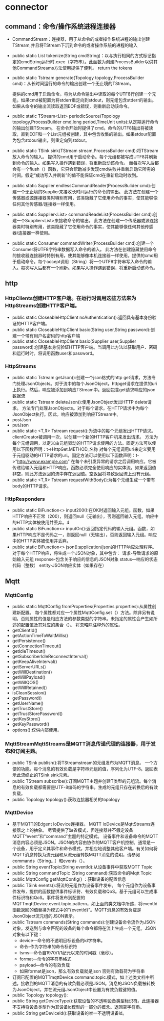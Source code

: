 # connector

## command：命令/操作系统进程连接器

- CommandStream：连接器，用于从命令的或者操作系统进程的输出创建TStream,并且将TStream下沉到命令的或者操作系统的进程的输入

- public static List<String> tokenize(String cmdString)：以与执行相同的方式标记指定的cmdString运行时.exec（字符串）。此函数为创建ProcessBuilder以供其他CommandStreams方法使用提供了便利。 return the tokens

- public static Tstream<String> generate(Topology topology,ProcessBuilder cmd)：从长时间运行的命令的输出创建一个无止境的TStream<String>。

  提供的cmd用于启动命令。将为从命令输出中读取的每个UTF8行创建一个元组。如果cmd被配置为将stderr重定向到stdout，则元组包含stderr的输出。如果从命令的输出流读取返回EOF或错误，则重新启动该命令。

- public static TStream<List<String>> periodicSource(Topology topology,ProcessBuilder cmd,long period,TimeUnit units):从定期运行命令的输出创建TStream<String>。
  在命令开始时提供了cmd。命令的UTF8输出将被读取，直到EOF和一个List<String>元组被创建，其中包含收集的输出。如果stdour配置为包含stdour输出，则重定向到stdour。

- public static TSink<String> sink(TStream<String> stream,ProcessBuilder cmd):将TStream<String>放入命令的输入。
  提供的cmd用于启动命令。每个元组都被写成UTF8并刷新到命令的输入。如果写入操作遇到错误，将重新启动该命令。
  而每次写入后都会有一个flush（）函数，它只会帮助减少发现cmd失败并重新启动它所需的时间。假定“成功写入并刷新”的值不能保证cmd在重新启动时收到。

- public static Supplier<String> endlessCommandReader(ProcessBulider cmd):创建一个无止境的Supplier<String>来接收长时间运行的命令的输出。
  此方法在创建一个传感器或源连接器类时特别有用，该类隐藏了它使用命令的事实，使其能够像任何其他传感器/连接器一样使用。

- public static Supplier<List<String>> commandReadeList(ProcessBuilder cmd):创建一个Supplier<List<String>>来接收命令的输出。
  此方法在创建一个传感器或源连接器类时特别有用，该类隐藏了它使用命令的事实，使其能够像任何其他传感器/连接器一样使用。

- public static Consumer<String> commandWriter(ProcessBuilder cmd):创建一个Consumer<String>将UTF8字符串数据写入命令的输入。
  此方法在创建隐藏使用命令的接收器连接器时特别有用，使其能够像本机连接器一样使用。提供的cmd用于启动命令。每个accept调用（String）将一个UTF8字符串写入命令的输入。每次写入后都有一个刷新。如果写入操作遇到错误，将重新启动该命令。

## http

### HttpClients创建HTTP客户端。在运行时调用这些方法来为HttpStreams创建HTTP客户端。

- public static CloseableHttpClient noAuthentication():返回具有基本身份验证的HTTP客户端。
- public static CloseableHttpClient basic(String user,String password):创建一个带有用户名密码的http客户端
- public static CloseableHttpClient basic(Supplier<String> user,Supplier<String> password):创建基本身份验证HTTP客户端。当调用此方法以获取用户、密码和运行时时，将调用函数user和password。

### HttpStreams

- public static Tstream getJson():创建一个json格式的http get请求，方法专门处理JsonObjects。对于流中的每个JsonObject，httpget请求在提供的uri上执行。然后，响应被添加到响应TStream中。返回包含get请求响应的json数据流
- public static Tstream deleteJson():使用JsonObject发出HTTP delete请求。
  方法专门处理JsonObjects。对于每个请求，在HTTP请求中为每个JsonObject执行。因此，响应被添加到响应TStream中。
- postJson
- putJson
- public static <T,R> Tstream<R> request():为流中的每个元组发出HTTP请求。
  clientCreator被调用一次，以创建一个新的HTTP客户机来发出请求。
  方法为每个元组调用，以定义由元组驱动的HTTP请求使用的方法。固定方法可以使用以下函数声明：t->HttpGet.METHOD_名称
  对每个元组调用uri来定义要用于元组驱动的HTTP请求的uri。固定方法可以使用以下函数声明：t->“http://www.example.com"
  在每个未引发异常的请求之后调用响应。它被传递给输入元组和HTTP响应。函数必须完全使用响应的实体流。如果返回值非空，则此方法返回的流中存在返回值。空返回将导致返回流上没有元组。
- public static <T,R> Tstream<R> requestWithBody():为每个元组生成一个带有body的HTTP请求。

### HttpResponders

- public static <T> BiFunction<> input200():在OK时返回输入元组。函数，如果HTTP响应不正常（200），则返回null（无输出），否则返回输入元组。响应中的HTTP实体被使用并丢弃。4
- public static <T> BiFunction<> inputOn():返回指定代码的输入元组。函数，如果HTTP响应不是代码之一，则返回null（无输出），否则返回输入元组。响应中的HTTP实体被使用并丢弃。
- public static <T> BiFunction<> json():application/json的HTTP响应处理程序。对于每个HTTP响应，将生成一个JSON对象，其中包含：
  请求-导致请求的原始输入元组
  response-包含关于响应的信息的JSON对象
  status—响应的状态代码（整数）
  entity-JSON响应实体（如果存在）

## Mqtt

### MqttConfig

- public static MqttConfig fromProperties(Properties properties):从属性创建新配置。
  每个属性都对应一个属性MqttConfig.set<name>（）方法。除非另有说明，否则属性的值是相应方法的参数类型的字符串。未指定的属性会产生如所述的配置值及其对应的集合<name>（）。
  将忽略除注释外的属性。
- getClientId()
- getActionTimeToWaitMillis()
- getPersistence()
- getConnectionTimeout()
- getIdleTimeout()
- getSubscriberIdleReconnectInterval()
- getKeepAliveInterval()
- getServerURLs()
- getWillDestination()
- getWillPayload()
- getWillQOS()
- getWillRetained()
- isCleanSession()
- getPassword()
- getUserName()
- getTrustStore()
- getTrustStorePassword()
- getKeyStore()
- getKeyPassword()
- options():仅供内部使用。

### MqttStreamMqttStreams是MQTT消息传递代理的连接器，用于发布和订阅主题。

- public TSink<String> publish():将TStream<String>stream的元组发布为MQTT消息。
  一个方便的功能。每个消息的有效负载是字符串元组的值，序列化为UTF-8。返回表示此流终止的TSink sink元素。
- public TStream<T> subscribe():订阅MQTT主题并创建T类型的元组流。每个消息的有效负载都需要是UTF-8编码的字符串。生成的元组只存在转换后的有效负载。
- public Topology topology():获取连接器相关的topology

### MqttDevice

- 基于MQTT的Edgent IoDevice连接器。
  MQTT IoDevice是MqttStreams连接器之上的抽象。
  尽管提供了缺省模式，但连接器并不假定设备MQTT“event”和“command”主题的特定模式。
  设备事件和设备命令的MQTT消息内容必须是JSON。JSON的内容由协作的MQTT客户机控制。通常是一个设备，用于定义其事件和命令模式，并相应地调整其他客户端。有关如何将MQTT消息转换为流元组和从流元组转换MQTT消息的说明，请参阅commands（String…）和events（）。
- public String eventTopic(String eventId):从设备事件中获取MQTT Topic
- public String commandTopic (String command):获取命令的Mqtt Topic
- public MqttConfig getMqttConfig() ：获取设备的配置信息
- public TSink events():将流的元组作为设备事件发布。
  每个元组作为设备事件发布，提供的函数提供事件标识符、有效负载和QoS。基于元组可以生成事件标识符和QoS。事件将发布到配置的MQTTmqttDevice.event.topic.pattern，如上面的类文档中所述，将eventId函数返回的值替换为模式中的“{eventId}”。MQTT消息的有效负载是JsonObject流元组的JSON表示。
- public Tstream commands(String commands):创建设备命令流作为JSON对象。发送到与命令匹配的设备的每个命令都将在流上生成一个元组。JSON对象有以下键：
  - device—命令的不透明目标设备的id字符串。
  - 命令-作为字符串的命令标识符
  - tsms—命令自1970/1/1纪元以来的时间戳（毫秒）。
  - format—命令的字符串格式
  - payload—命令的有效负载
  - 如果format是json，那么有效负载就是json
    否则有效载荷为字符串
- 订阅已配置的MQTTmqttDevice.command.topic.模式，如上述类文档中所述。接收到的MQTT消息的有效负载必须是JSON。消息的JSON负载被转换为JsonObject，并在流元组JsonObject中设置为有效负载键的值。
- public Topology topology():
- public String getDeviceType():获取设备的不透明设备类型标识符。此连接器不支持将设备类型作为其设备id模型的一部分的概念。返回空字符串。
- public String getDeviceId():获取设备的唯一不透明设备id。

